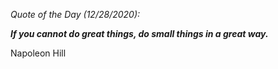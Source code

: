 *Quote of the Day (12/28/2020):*

_**If you cannot do great things, do small things in a great way.**_

Napoleon Hill